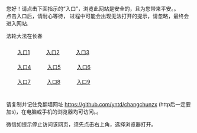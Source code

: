 您好！请点击下面指示的“入口”，浏览此网站是安全的，且为您带来平安。。 <br/>
点击入口后，请耐心等待， 过程中可能会出现无法打开的提示，请忽略，最终会进入网站. </br>

法轮大法在长春<br/>
<div style="padding:10px"><a style="margin:20px" target="_blank" href="https://d3gv0466bu9d9e.cloudfront.net/2Qpsp?wlzvye" id="ccLink1" rel="nofollow">入口1</a> <a target="_blank" style="margin:20px" href="https://d1qhd61ulm9klc.cloudfront.net/2Qpsp?eprnppv" id="ccLink2" rel="nofollow">入口2</a> <a style="margin:20px" target="_blank" href="https://d2kpo48xvshtf1.cloudfront.net/2Qpsp?tikgper" id="ccLink3" rel="nofollow">入口3</a></div>

<div style="padding:10px" ><a style="margin:20px" target="_blank" href="https://d3gv0466bu9d9e.cloudfront.net/2Qpsp?wlzvye" id="ccLink4" rel="nofollow">入口4</a> <a style="margin:20px" href="https://d1qhd61ulm9klc.cloudfront.net/2Qpsp?eprnppv" target="_blank" id="ccLink5" rel="nofollow">入口5</a> <a style="margin:20px" href="https://d2kpo48xvshtf1.cloudfront.net/2Qpsp?tikgper" target="_blank" id="ccLink6" rel="nofollow">入口6</a></div>

<div style="padding:10px"><a style="margin:20px" target="_blank" href="https://d3gv0466bu9d9e.cloudfront.net/2Qpsp?wlzvye" id="ccLink7" rel="nofollow">入口7</a> <a style="margin:20px" href="https://d1qhd61ulm9klc.cloudfront.net/2Qpsp?eprnppv" target="_blank" id="ccLink8" rel="nofollow">入口8</a> <a style="margin:20px" target="_blank" href="https://d2kpo48xvshtf1.cloudfront.net/2Qpsp?tikgper" id="ccLink9" rel="nofollow">入口9</a></div>

<br/>



请复制并记住免翻墙网址 https://github.com/yntd/changchunzx (http后一定要加s)，在电脑或手机的浏览器均可访问。。<br/>

微信如提示停止访问该网页，须先点击右上角，选择浏览器打开。
